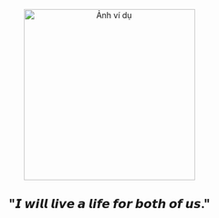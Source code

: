 
<p align="center">
  <img src="https://i.pinimg.com/736x/21/92/ce/2192ce2be0232416f8598d7465ad20f6.jpg" width="300" alt="Ảnh ví dụ">
</p>

<h2 align="center">"𝙄 𝙬𝙞𝙡𝙡 𝙡𝙞𝙫𝙚 𝙖 𝙡𝙞𝙛𝙚 𝙛𝙤𝙧 𝙗𝙤𝙩𝙝 𝙤𝙛 𝙪𝙨."</h2>


